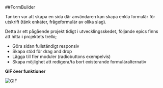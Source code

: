 ##FormBuilder

Tanken var att skapa en sida där användaren kan skapa enkla formulär för utskrift (tänk enkäter, frågeformulär av olika slag).

Detta är ett pågående projekt tidigt i utvecklingsskedet, följande epics finns att hitta i projektets trello;
- Göra sidan fullständigt responsiv
- Skapa stöd för drag and drop
- Lägga till fler moduler (radiobuttons exempelvis)
- Skapa möjlighet att redigera/ta bort existerande formuläralternativ


**GIF över funktioner**

![GIF](https://i.imgur.com/NvOlzUq.gif)
